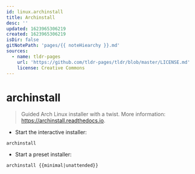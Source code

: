 ```yaml
---
id: linux.archinstall
title: Archinstall
desc: ''
updated: 1623965306219
created: 1623965306219
isDir: false
gitNotePath: 'pages/{{ noteHiearchy }}.md'
sources:
  - name: tldr-pages
    url: 'https://github.com/tldr-pages/tldr/blob/master/LICENSE.md'
    license: Creative Commons
---
```

# archinstall

> Guided Arch Linux installer with a twist.
> More information: <https://archinstall.readthedocs.io>.

- Start the interactive installer:

`archinstall`

- Start a preset installer:

`archinstall {{minimal|unattended}}`

